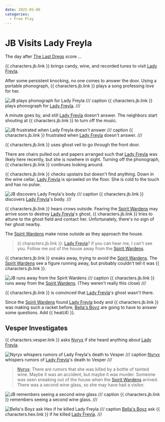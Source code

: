 ```yaml
---
date: 2025-05-06
categories:
  - Free Play
---
```

# JB Visits Lady Freyla

The day after [The Last Dregs](2025-04-25-last-dregs.md) score ...

{{ characters.jb.link }} brings candy, wine, and recorded tunes to visit [Lady Freyla](lady-freyla.md).

After some persistent knocking, no one comes to answer the door.
Using a portable phonograph, {{ characters.jb.link }} plays a song professing love for her.

![JB plays phonograph for Lady Freyla](./jb-phonograph.png)
/// caption
{{ characters.jb.link }} plays phonograph for [Lady Freyla](lady-freyla.md).
///

<!-- more -->

A minute goes by, and still [Lady Freyla](lady-freyla.md) doesn't answer.
The neighbors start shouting at {{ characters.jb.link }} to turn off the music.

![JB frustrated when Lady Freyla doesn't answer](./jb-phonograph-basket.png)
/// caption
{{ characters.jb.link }} frustrated when [Lady Freyla](lady-freyla.md) doesn't answer.
///

{{ characters.jb.link }} uses ghost veil to go through the front door.

There are chairs pulled out and papers arranged such that [Lady Freyla](lady-freyla.md) was likely here recently, but she is nowhere in sight.
Turning off the phonograph, {{ characters.jb.link }} continues looking around.

{{ characters.jb.link }} checks upstairs but doesn't find anything.
Down in the wine cellar, [Lady Freyla](lady-freyla.md) is sprawled on the floor.
She is cold to the touch and has no pulse.

![JB discovers Lady Freyla's body](./jb-freyla-body.png)
/// caption
{{ characters.jb.link }} discovers [Lady Freyla](lady-freyla.md)'s body.
///

{{ characters.jb.link }} hears crows outside.
Fearing the [Spirit Wardens](spirit-wardens.md) may arrive soon to destroy [Lady Freyla](lady-freyla.md)'s ghost, {{ characters.jb.link }} tries to attune to the ghost field and contact her.
Unfortunately, there's no sign of her ghost nearby.

The [Spirit Wardens](spirit-wardens.md) make noise outside as they approach the house.

> {{ characters.jb.link }}: [Lady Freyla](lady-freyla.md)? if you can hear me, I can't see you. Follow me out of the house away from the [Spirit Wardens](spirit-wardens.md).

{{ characters.jb.link }} sneaks away, trying to avoid the [Spirit Wardens](spirit-wardens.md).
The [Spirit Wardens](spirit-wardens.md) see a figure running away, but probably couldn't tell it was {{ characters.jb.link }}.

![JB runs away from the Spirit Wardens](./jb-spirit-wardens.png)
/// caption
{{ characters.jb.link }} runs away from the [Spirit Wardens](spirit-wardens.md). (They weren't really this close)
///

{{ characters.jb.link }} is convinced that [Lady Freyla](lady-freyla.md)'s ghost wasn't there.

Since the [Spirit Wardens](spirit-wardens.md) found [Lady Freyla](lady-freyla.md) body and {{ characters.jb.link }} was making such a racket before, [Bella's Boyz](bellas-boyz.md) are going to have to answer some questions.
Add {{ heat(4) }}.

## Vesper Investigates

{{ characters.vesper.link }} asks [Nyryx](nyryx.md) if she heard anything about [Lady Freyla](lady-freyla.md).

![Nyryx whispers rumors of Lady Freyla's death to Vesper](./nyryx-vesper.png)
/// caption
[Nyryx](nyryx.md) whispers rumors of [Lady Freyla](lady-freyla.md)'s death to Vesper
///

> [Nyryx](nyryx.md): There are rumors that she was killed by a bottle of tainted wine.
> Maybe it was an accident, but maybe it was murder.
> Someone was seen sneaking out of the house when the [Spirit Wardens](spirit-wardens.md) arrived.
> There was a second wine glass, so she may have had a visitor.

![JB remembers seeing a second wine glass](./jb-another-glass.png)
/// caption
{{ characters.jb.link }} remembers seeing a second wine glass.
///

![Bella's Boyz ask Hex if he killed Lady Freyla](./crew-suspects-hex.png)
/// caption
[Bella's Boyz](bellas-boyz.md) ask {{ characters.hex.link }} if he killed [Lady Freyla](lady-freyla.md).
///
